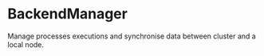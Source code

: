 # BackendManager
Manage processes executions and synchronise data between cluster and a local node. 
